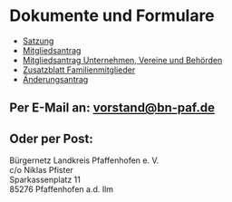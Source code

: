 # Dokumente und Formulare

- [Satzung](./satzung.pdf)
- [Mitgliedsantrag](./mitgliedsantrag.pdf)
- [Mitgliedsantrag Unternehmen, Vereine und Behörden](firmen_mitgliedsantrag.pdf)
- [Zusatzblatt Familienmitglieder](zusatzblatt_familienmitglieder.pdf)
- [Änderungsantrag](./aenderungsantrag.pdf)

## Per E-Mail an: vorstand@bn-paf.de

## Oder per Post:

Bürgernetz Landkreis Pfaffenhofen e. V.  
c/o Niklas Pfister  
Sparkassenplatz 11  
85276 Pfaffenhofen a.d. Ilm
